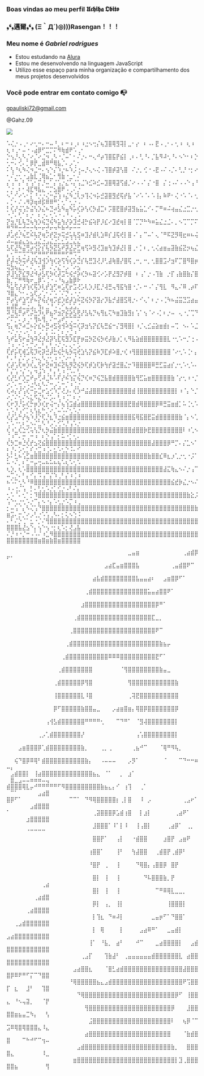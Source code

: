 ### Boas vindas ao meu perfil 𝖀𝖈𝖍𝖎𝖍𝖆 𝕺𝖇𝖎𝖙𝖔

### ❟❛❟邁爾❟❛❟ (Ξ｀Д´)◎)))Rasengan！！！

### Meu nome é _Gabriel rodrigues_

- Estou estudando na [Alura](https://www.alura.com.br)
- Estou me desenvolvendo na linguagem JavaScript
- Utilizo esse espaço para minha organização e compartilhamento dos meus projetos desenvolvidos

### Você pode entrar em contato comigo 📭

gpauliski72@gmail.com

@Gahz.09

![](https://media1.tenor.com/m/0IxkBS467fAAAAAC/uchiha-madara-madara.gif)

⠡⢌⡐⠠⢀⠂⠔⢂⠒⠄⠒⠤⠘⡀⠆⠒⠰⢀⠆⠰⣐⠢⢒⡌⢦⣹⣿⢿⣻⢽⡇⣀⠂⡔⠀⠆⠠⠄⣟⠠⢀⠂⠄⢂⠰⠀⢆⠰⠀⢆⠰⢀⠂⠤⠐⠠⣴⡿⠋⣉⡉⠍⠻⢷⣾⠟⠡⢀⠂
⡑⢢⡘⢄⠣⡈⠔⡈⠔⣈⠲⢀⠣⠐⡈⠤⠁⠂⠌⡐⠄⠒⢄⠚⡴⢹⣿⣯⡟⣮⡇⢀⠆⠄⢃⠘⠄⡈⣧⠻⠼⢂⠘⠄⠢⠑⠂⠆⡑⢂⠒⠄⢊⠄⡁⡿⡟⣀⣾⠿⠛⢿⣧⡈⠄⡠⢁⠂
⠅⢣⠘⢆⠳⢌⠲⣈⠒⠄⢢⠑⡌⠱⡐⠦⠱⡨⢐⠤⡘⢄⠢⢌⠠⢹⣿⡾⣽⢣⣿⠀⠌⡐⡀⢊⠐⠠⣟⠠⠌⠠⡈⠄⢃⡘⠐⡂⠔⠂⠌⡐⢂⠐⣠⣷⣇⢈⢿⣦⣁⠂⢻⣷⠐⣀⠂⠌
⡌⢠⠉⡄⠃⡌⢡⠂⡍⡘⠤⠁⡌⢡⡐⣌⠡⡌⢡⣈⠱⣊⠵⣊⠤⣹⣿⢿⣽⢫⣾⡈⠔⠠⠠⠁⡌⠐⣿⠀⡌⢐⠠⠌⠠⠠⠑⢠⠘⡈⡐⢀⠆⠂⢼⣏⠻⣧⣄⠉⡉⣢⣿⠟⠠⢀⠌⡐
⠢⢁⠊⠔⠡⠂⡅⠘⡐⡐⢌⠒⡬⢱⠰⣌⠳⣈⢇⡲⢹⢌⠲⡥⣚⣽⣿⣻⣞⢯⡞⣧⠈⠔⠡⠈⠄⠡⢸⡄⠷⠟⠂⢌⠐⠡⠈⠄⢂⠄⡁⠂⠌⠠⠻⡽⢶⠾⡯⠿⠿⠛⡁⢂⠁⢂⡐⠠
⡃⢎⡜⢬⢡⡓⣬⢣⡱⣌⠦⣙⠴⣣⠳⣤⠳⡥⢎⡵⢣⢎⡳⣼⣉⠆⡩⣿⣟⣿⡾⣽⣻⣦⣥⣁⠊⠄⡉⠛⠶⠬⢴⣤⣌⣐⣉⡐⢂⠐⡈⠄⢃⠁⠆⡐⠀⠆⡐⠄⢂⠡⠐⠠⠘⠠⢀⠡
⡝⣲⡘⣇⢧⣙⢦⢳⡱⢮⣙⢮⠳⣥⢳⡜⡵⣹⣚⢼⡓⣮⢵⡟⡸⣎⠔⣹⣞⢶⡇⣿⠈⡉⡙⠓⠳⠶⣥⣌⣐⣈⠄⡀⠢⢉⠉⡉⠍⠛⡙⠛⡒⢚⠒⡒⠳⠒⠖⡚⠖⠲⠓⠷⠚⠖⠒⠒
⡼⣡⢞⡘⢦⣋⠮⢧⡝⢶⡩⡞⣝⡲⢭⣚⢥⢧⣫⠶⣹⡜⣾⢇⣱⠿⡎⣸⢯⢞⡇⣿⠠⠁⡄⠉⠤⠁⢄⠈⠛⠯⣝⡻⢿⣖⠶⠦⢬⠴⠤⣥⣴⣄⣢⣄⣡⣌⣐⣠⣌⣐⣁⣂⣡⣈⣌⣌
⣣⢏⣜⠳⣬⢛⡴⢪⡕⡎⢧⡳⣝⣣⠞⡽⣜⡬⣋⢶⢫⠵⣻⢜⣹⣶⢳⣹⡾⣜⡇⣿⢀⠂⡁⠆⡀⢂⢌⣴⣶⣤⣽⣷⣮⣝⡲⢦⣌⡄⢂⠉⡉⠩⢉⠙⢋⠛⠛⢋⠛⠛⠛⠛⢋⠛⠩⢉
⡞⡼⢬⡳⢭⠞⣜⢧⣹⢺⡱⢳⢎⡵⢫⢳⢎⡵⣙⡎⢧⣛⣹⢜⡸⢃⣼⢷⣿⡜⣿⢯⢀⠒⡀⠒⡀⢂⣿⣿⣩⠜⣲⠏⡉⣿⠻⣿⡶⢭⣳⢦⣌⡁⠂⠌⡀⢂⡿⠀⠌⡐⣌⠐⡠⠈⠔⣢
⡽⣸⢣⡝⣎⡻⣜⠺⡴⣣⢏⡳⢎⡼⣩⢓⢮⡚⡵⢎⡳⠦⣽⢊⠔⡡⡟⣜⣻⡝⡾⣿⠀⠆⢠⠁⡐⠠⢹⣷⠀⡐⡏⢠⣷⣿⣷⡌⣿⣷⡈⡉⠛⠻⢷⠖⣀⡿⠡⢈⠐⠠⠘⢦⣠⣷⡿⠗
⠳⣥⢫⡜⡼⢱⢎⢯⡱⢇⡞⣱⢋⠶⣡⢏⡖⣩⢜⡡⢇⡱⡸⣏⡘⢼⣛⢤⢻⣯⢳⣿⠐⡈⠄⠒⠠⠁⡌⢻⣇⠀⠻⣄⠌⠿⢀⡴⠏⠹⣿⣄⠑⠂⠄⣢⢏⡠⢁⠂⠌⠡⠈⠌⡙⠠⠐⡐
⡛⡴⢣⠞⣱⢋⡞⠦⡝⢮⡜⢶⡩⣞⡱⣞⡼⣱⠮⣝⢮⡳⡝⣽⡔⡹⣧⡚⣼⣿⣫⢿⡐⠄⠊⢄⠁⠆⡐⠠⢈⠳⠦⣬⣭⣙⣩⣴⣤⣥⣼⣟⣠⣉⣐⣠⡀⢳⡄⣈⠘⠠⢁⠊⣄⣡⣡⡈
⠽⣘⢧⡛⡴⢋⡬⣓⡹⢆⠟⣦⠝⣲⡝⡮⡵⣣⢟⡜⣣⢧⡙⢦⢻⣆⢍⠳⣶⣹⣷⣻⡆⢡⠁⢢⠈⠔⠠⡁⠆⡐⠤⠀⢄⠐⡈⢉⠙⠊⠍⡉⠄⡰⢀⠂⢻⠦⢻⡀⠌⠒⣠⠞⡉⢉⠉⠍
⢫⡄⢶⡙⠴⣉⠦⡕⣎⠦⣛⠴⣫⢵⢺⠵⣳⠭⢎⡽⣲⢣⡝⣎⢧⣛⣮⠒⡌⣻⢿⣿⡇⠰⡈⢄⣊⣬⣵⣶⣾⡆⠤⢉⠀⠢⠄⠡⣈⠐⠌⡐⡐⠠⢂⠁⠆⡠⠁⡅⠨⠄⡁⠆⡐⣈⠰⠈
⢣⠞⣥⢫⠖⣬⢳⠽⣜⡺⣜⡽⢣⣏⢯⣻⡱⣏⡟⡶⣭⡳⣝⢮⡳⢞⡼⣷⡰⡁⢆⠻⣧⣵⣾⣿⣿⣿⣿⣿⣿⣇⠐⢂⠡⠒⡈⢐⠠⢈⠰⢀⠂⠅⢂⡉⠔⣀⠃⡄⢃⡐⠌⡐⠄⢄⠂⡡
⢏⡞⡥⢏⢾⣡⢯⡹⢖⡽⣚⡼⣓⢮⡓⢧⡳⢭⢞⣱⢣⡝⣮⠷⡹⣏⡾⠵⣿⡐⢎⠰⢻⣿⣿⣿⣿⣿⣿⣿⣿⣿⠈⠔⢂⠡⢈⠂⡄⠃⠄⠃⡌⠌⡠⢐⠢⢄⠣⡐⢂⠰⠐⡈⠔⠂⡌⠐
⢎⡼⢡⢏⠶⡱⢎⣄⢫⠖⣝⠶⣹⠮⣝⢧⡻⣝⢮⡳⢏⡾⣱⢏⡷⢳⡞⣽⣚⣿⣌⡒⠹⣿⣿⣿⣿⠿⣛⣋⣭⣴⡎⡐⢂⠡⢂⠡⠄⠃⡌⢡⠐⡌⠐⡄⠲⣨⠱⢀⠃⡄⢃⠰⢈⠡⠄⢃
⢎⡜⣃⠎⡱⣉⠞⡤⢋⠼⣈⠧⠡⠏⡜⠮⢱⡍⢮⡙⢎⠶⡙⢮⣙⣧⣿⣾⣿⣿⣿⣿⣷⢻⣋⣥⣶⣿⣿⣿⣿⣿⣷⠈⡔⢂⠰⠐⡈⠔⡈⠄⢒⢈⠡⣐⠣⢆⠣⠌⠒⡠⢁⠒⡈⠰⢈⡐
⢎⠴⡌⡜⢡⢎⠒⡥⣉⠖⣡⢊⠱⡉⢜⡰⠄⢎⡱⠚⣬⣼⣿⣿⣿⣿⣿⣿⣿⣿⣿⣿⣾⢸⣿⣿⣿⣿⣿⣿⣿⣿⣿⡇⠰⠈⡄⠑⡈⠔⡈⠌⢂⠌⠢⣅⠫⣌⠣⠌⡡⠄⢃⠰⢈⠁⠆⡐
⢎⠖⡹⡘⡥⢎⡓⡶⡱⢎⡖⢬⠒⡌⢦⢱⣩⣾⣴⣿⣿⣿⣿⣿⣿⣿⣿⣿⣿⣿⣿⣟⣿⣾⢿⣿⣿⣿⡿⠿⣛⣭⣶⣾⡁⠥⢈⢂⠡⢂⠡⡘⢠⠊⡁⢆⢣⣆⠓⡈⠔⡈⠤⠡⠌⢂⠡⡐
⢎⡜⣡⠓⡜⢦⠱⡸⡑⢏⡘⣆⠹⣐⣮⣶⣿⣿⣿⣿⣿⣿⣿⣿⣿⣿⣿⣿⣿⣿⣿⣿⣯⢿⣯⣿⣟⣭⣾⣿⣿⣿⣿⣿⣷⠈⡄⠢⢁⢂⠡⠐⢂⠆⣁⠢⠌⣁⠣⠘⡠⢁⢊⠡⡘⢠⠡⡐
⢎⠰⣁⢎⣑⢊⢥⢣⡙⢆⡳⣬⣷⣿⣿⣿⣿⣿⣿⣿⣿⣿⣿⣿⣿⣿⣿⣿⣿⣿⣿⣿⣾⣿⣿⡷⣟⣿⣿⣿⣿⣿⣿⣿⣿⠇⠰⢁⠢⢈⠰⠉⠄⡒⢀⠒⠰⠀⠆⡑⢠⠁⡂⠥⠐⡁⢂⠄
⢎⡳⣉⠶⣘⢎⡞⣢⢝⣮⣿⣿⣿⣿⣿⣿⣿⣿⣿⣿⣿⣿⣿⣿⣿⣿⣿⣿⣿⣿⣿⣿⣿⣿⣿⣿⣿⣼⣿⣿⣿⡿⠛⡉⠄⡌⣁⠢⠁⠆⡘⠄⡡⢂⡁⠎⡐⣉⠰⢈⠄⣂⠡⢂⡑⠨⠄⠊
⡣⠅⣃⠦⢡⣋⣶⣿⣿⣿⣿⣿⣿⣿⣿⣿⣿⣿⣿⣿⣿⣿⣿⣿⣿⣿⣿⣿⣿⣿⣿⣿⣿⣿⣿⣿⣷⣿⣿⣎⠿⣆⡰⢁⡐⢂⠐⡨⠁⠥⠐⠌⡀⠆⣁⠒⡤⢒⠤⠦⠥⠦⢦⠡⢆⠡⢂⠡
⢆⡱⡀⢆⠡⣿⣿⣿⣿⣿⣿⣿⣿⣿⣿⣿⣿⣿⣿⣿⣿⣿⣿⣿⣿⣿⣿⣿⣿⣿⣿⣿⣿⣿⣿⣿⣿⣿⣿⣿⣼⣍⢷⣄⠢⠌⡐⢠⠉⠤⢉⡐⠄⠃⡄⠊⡄⠩⢠⠉⡌⠱⢀⠃⡌⠰⢈⠰
⠦⠡⠍⢂⠣⠘⠿⣿⣿⣿⣿⣿⣿⣿⣿⣿⣿⣿⣿⣿⣿⣿⣿⣿⣿⣿⣿⣿⣿⣿⣿⣿⣿⣿⣿⣿⣿⣿⣿⣿⣿⣿⣮⣞⡷⣌⡐⠢⠌⠰⠠⢐⡈⢡⠀⡃⠄⢃⢂⠡⡐⡁⢊⡐⠠⠃⠌⡄
⢂⠡⠈⠄⢂⠁⡂⠹⣿⣿⣿⣿⣿⣿⣿⣿⣿⣿⣿⣿⣿⣿⣿⣿⣿⣿⣿⣿⣿⣿⣿⣿⣿⣿⣿⣿⣿⣿⣿⣿⣿⣿⣿⣿⣿⣿⣷⣕⡨⢡⠑⢂⡐⢂⠡⡐⠉⡄⠢⠐⡄⠡⢂⡐⠡⡉⠰⢀
⡂⠤⢡⠈⡄⠣⢌⢡⠙⣿⣿⣿⣿⣿⣿⣿⣿⣿⣿⣿⣿⣿⣿⣿⣿⣿⣿⣿⣿⣿⣿⣿⣿⣿⣿⣿⣿⣿⣿⣿⣿⣿⣿⣿⣿⣿⣿⣿⣷⣶⣩⠄⡒⡈⠔⡠⢃⡐⠡⢡⢀⠣⠄⡂⢅⠢⢑⠨
⠄⠃⠌⡑⢈⠁⣂⠐⡈⠌⢻⣿⣿⣿⣿⣿⣿⣿⣿⣿⣿⣿⣿⣿⣿⣿⣿⣿⣿⣿⣿⣿⣿⣿⣿⣿⣿⣿⣿⣿⣿⣿⣿⣿⣿⣿⣿⣿⣿⣿⣿⣿⣧⣜⣢⠑⡄⢢⠑⢢⠐⡂⢆⠡⡂⢜⣠⣧
⠌⡘⠰⠐⡈⠒⠠⠡⠌⠰⣁⠻⣿⣿⣿⣿⣿⣿⣿⣿⣿⣿⣿⣿⣿⣿⣿⣿⣿⣿⣿⣿⣿⣿⣿⣿⣿⣿⣿⣿⣿⣿⣿⣿⣿⣿⣿⣿⣿⣿⣿⣿⣿⣿⣿⣿⣿⣶⣿⣶⣷⣿⣶⣿⣿⣿⣿⣿

⠀⠀⠀⠀⠀⠀⠀⠀⠀⠀⠀⠀⠀⠀⠀⠀⠀⠀⠀⠀⠀⠀⠀⠀⠀⠀⠀⠀⠀⠀⠀⣀⣤⣶⠀⠀⠀⠀⠀⠀⠀⠀⠀⠀⠀⢀⣴⣾⡿⠋⠁⠀⠀⠀⠀⠀⠀⠀⠀⠀
⠀⠀⠀⠀⠀⠀⠀⠀⠀⠀⠀⠀⠀⠀⠀⠀⠀⠀⠀⠀⠀⠀⠀⠀⠀⣠⣴⣏⣤⣶⣿⣿⣿⣧⠀⠀⠀⠀⠀⠀⠀⠀⢀⣤⣾⣿⠟⠉⠀⠀⠀⠀⠀⠀⠀⠀⠀⠀⠀⠀
⠀⠀⠀⠀⠀⠀⠀⠀⠀⠀⠀⠀⠀⠀⠀⠀⠀⠀⠀⠀⠀⠀⣴⣧⣾⣿⣿⣿⣿⣿⣿⣿⣿⣧⣤⣤⣴⠆⠀⠀⣠⣶⣿⡿⠋⠁⠀⠀⠀⠀⠀⠀⠀⠀⠀⠀⠀⠀⠀⠀
⠀⠀⠀⠀⠀⠀⠀⠀⠀⠀⠀⠀⠀⠀⠀⠀⠀⠀⠀⠀⢀⣾⣿⣿⣿⣿⣿⣿⣿⣿⣿⣿⣿⣿⣿⣿⣥⣤⣴⣿⣿⠟⠁⠀⠀⠀⠀⠀⠀⠀⠀⠀⠀⠀⠀⠀⠀⠀⠀⠀
⠀⠀⠀⠀⠀⠀⠀⠀⠀⠀⠀⠀⠀⠀⠀⠀⠀⠀⠀⣰⣿⣿⣿⣿⣿⣿⣿⣿⣿⣿⣿⣿⣿⣿⣿⣿⣿⣿⡿⠛⠁⠀⠀⠀⠀⠀⠀⠀⠀⠀⠀⠀⠀⠀⠀⠀⠀⠀⠀⠀
⠀⠀⠀⠀⠀⠀⠀⠀⠀⠀⠀⠀⠀⠀⠀⠀⠀⢀⣾⣿⣿⣿⣿⣿⣿⣿⣿⣿⣿⣿⣿⣿⣿⣿⣿⣿⣿⣏⣀⡀⠀⠀⠀⠀⠀⠀⠀⠀⠀⠀⠀⠀⠀⠀⠀⠀⠀⠀⠀⠀
⠀⠀⠀⠀⠀⠀⠀⠀⠀⠀⠀⠀⠀⠀⠀⠀⢀⣿⣿⣿⣿⣿⣿⣿⣿⣿⣿⣿⣿⣿⣿⣿⣿⣿⣿⣿⣿⣿⠟⠉⠀⠀⠀⠀⠀⠀⠀⠀⠀⠀⠀⠀⠀⠀⠀⠀⠀⠀⠀⠀
⠀⠀⠀⠀⠀⠀⠀⠀⠀⠀⠀⠀⠀⠀⠀⢀⣾⣿⣿⣿⣿⣿⣿⣿⣿⣿⣿⣿⣿⣿⣿⣿⣿⣿⣿⣿⣿⣿⣿⣷⣦⡤⠀⠀⠀⠀⠀⠀⠀⠀⠀⠀⠀⠀⠀⠀⠀⠀⠀⠀
⠀⠀⠀⠀⠀⠀⠀⠀⠀⠀⠀⠀⠀⠀⢀⣾⣿⣿⣿⣿⣿⣿⣿⣿⣿⣿⠿⠿⠿⣿⣿⣿⣿⣿⣿⣿⣿⣿⣟⠋⠁⠀⠀⠀⠀⠀⠀⠀⠀⠀⠀⠀⠀⠀⠀⠀⠀⠀⠀⠀
⠀⠀⠀⠀⠀⠀⠀⠀⠀⠀⠀⠀⠀⢀⣾⣿⣿⣿⣿⣿⣿⣿⠀⠀⠀⠀⠀⠀⠀⠈⢻⣿⣿⣿⣿⣿⣿⣿⣿⣷⣤⣀⠀⠀⠀⠀⠀⠀⠀⠀⠀⠀⠀⠀⠀⠀⠀⠀⠀⠀
⠀⠀⠀⠀⠀⠀⠀⠀⠀⠀⠀⠀⢀⣾⣿⣿⣿⣿⣿⡿⢻⣿⠀⠀⠀⠀⠀⠀⠀⠀⠀⢻⣿⣿⣿⣿⣿⣿⣿⣿⣿⣿⣿⣷⠀⠀⠀⠀⠀⠀⠀⠀⠀⠀⠀⠀⠀⠀⠀⠀
⠀⠀⠀⠀⠀⠀⠀⠀⠀⠀⠀⠀⢸⣿⣿⣿⣿⣿⣿⣇⠸⣿⠀⠀⠀⠀⠀⠀⠀⠀⠀⢀⢽⣟⣿⣿⣿⣿⣿⣿⣿⣿⣿⣿⠀⠀⠀⠀⠀⠀⠀⠀⠀⠀⠀⠀⠀⠀⠀⠀
⠀⠀⠀⠀⠀⠀⠀⠀⠀⠀⠀⠀⡿⠋⣿⣿⣿⣿⣿⣷⣿⣿⣤⣀⠀⠀⠀⡠⣴⣶⣿⣶⡄⢿⣿⡿⣿⣿⣿⣿⣿⣿⣿⡿⠀⠀⠀⠀⠀⠀⠀⠀⠀⠀⠀⠀⠀⠀⠀⠀
⠀⠀⠀⠀⠀⠀⠀⠀⠀⠀⢠⢺⣣⣾⣿⣿⣿⣿⣿⣿⠛⠛⠛⠛⢂⠀⠀⠀⠉⠙⠛⠁⠀⠈⣻⢼⣿⣿⣿⣿⣿⣿⣿⡇⠀⠀⠀⠀⠀⠀⠀⠀⠀⠀⠀⠀⠀⠀⠀⠀
⠀⠀⠀⠀⠀⠀⠀⠀⢀⡠⢁⣾⣿⣿⣿⣿⣿⣿⣿⡜⠀⠀⠀⠀⠀⠀⠀⠀⠀⠀⠀⠀⠀⢠⢡⣿⣿⣿⣿⣿⣿⣿⣿⡇⠀⠀⠀⠀⠀⠀⠀⠀⠀⠀⠀⠀⠀⠀⠀⠀
⠀⠀⠀⣠⣶⣿⣿⣿⡿⢁⣾⣿⣿⣿⣿⣿⣿⣿⣿⣷⡀⠀⠀⠀⢀⡀⢀⠀⠀⠀⠀⠀⢀⣦⠚⠉⠀⠀⠀⠈⢿⠛⠻⢧⡀⠀⠀⠀⠀⠀⠀⠀⠀⠀⠀⠀⠀⠀⠀⠀
⠀⠀⢮⠙⣿⡿⠿⢿⠃⣾⣿⣿⣿⣿⣿⣿⣿⣿⣿⣿⣷⡄⠀⠀⠠⠤⠤⠤⠀⠀⠀⡠⡻⠁⠀⠀⠀⠀⠀⠀⠈⠀⠀⠀⠉⠙⠒⠒⠶⠤⡄⠀⠀⠀⠀⠀⠀⠀⠀⠀
⠀⣠⣾⣿⣿⡇⠀⢸⣴⣿⣿⣿⣿⣿⣿⣿⣿⣿⣿⣿⣿⣿⣦⣄⠀⠈⠁⠀⠀⡀⠀⣰⠁⠀⠀⠀⠀⠀⠀⠀⠀⠀⠀⠀⠀⠀⠀⠀⠀⠀⣿⣀⣠⠤⠤⠶⠶⠶⠤⢤
⣾⣿⣿⣿⢿⣇⡤⠚⠛⠛⠛⠛⠛⠋⠻⣿⣿⣿⣿⣿⣿⣿⣿⣿⣷⣦⣄⡄⠊⠀⢰⢹⠀⠀⢀⠁⠀⠀⠀⠀⠀⠀⠀⠀⠀⠀⠀⠀⠀⠀⠉⠁⠀⠀⠀⠀⠀⣠⣴⣿
⣿⡿⠋⠁⠀⠀⠀⠀⠀⠀⠀⠀⠀⠀⠀⠀⠉⠉⠁⠀⠙⠻⢿⣿⣿⣿⣿⣿⡆⢀⡇⣿⠀⠀⠸⠀⡠⠀⠀⠀⠀⠀⠀⠀⠀⢀⣠⠖⠁⠀⠀⠀⠀⠀⠀⣠⣾⣿⣿⣿
⠁⠀⠀⠀⠀⠀⠀⠀⠀⠀⠀⠀⠀⠀⠀⠀⠀⠀⠀⠀⠀⠀⢀⣽⣿⣿⣿⡿⣡⣾⢰⣿⠀⠀⡇⣰⡇⠀⠀⠀⠀⠀⠀⢀⣴⠟⠁⠀⠀⠀⠀⠀⠀⠀⣰⣿⣿⣿⣿⣿
⠀⠀⠀⠀⠀⠀⠀⠀⠀⠀⠀⠀⠀⠀⠀⠀⠀⠀⠀⠀⠀⠀⣸⣿⣿⣿⠁⠸⠁⡇⠸⠀⠀⢸⢠⣿⡇⠀⠀⠀⠀⢀⣴⡿⠁⠀⢀⡀⠀⠀⠀⠀⠀⠀⠈⠉⠉⠉⠉⠀
⠀⠀⠀⠀⠀⠀⠀⠀⠀⠀⠀⠀⠀⠀⠀⠀⠀⠀⠀⠀⠀⠀⣿⣿⡟⠁⠀⠀⢠⡇⠀⠀⠐⣾⣿⣿⠀⠀⠀⠀⣰⣿⡟⠀⣠⣶⠟⠀⠀⠀⠀⠀⠀⠀⠀⠀⠀⠀⠀⠀
⠀⠀⠀⠀⠀⠀⠀⠀⠀⠀⠀⠀⠀⠀⠀⠀⠀⠀⠀⠀⠀⢰⣿⣿⠁⠀⠀⠀⢸⠃⠀⠀⢳⣼⣿⣿⠀⠀⢀⣾⣿⡟⢀⣾⡿⠃⠀⠀⠀⠀⠀⠀⠀⠀⠀⠀⠀⠀⠀⠀
⠀⠀⠀⠀⠀⠀⠀⠀⠀⠀⠀⠀⠀⠀⠀⠀⠀⠀⠀⠀⠀⠘⣿⡟⠀⢀⠀⠀⢸⠀⠀⠀⠀⠙⢿⣿⡄⢠⣿⣿⡿⠀⣿⡟⠀⠀⠀⠀⠀⠀⠀⠀⠀⠀⠀⠀⠀⠀⠀⠀
⠀⠀⠀⠀⠀⠀⠀⠀⠀⠀⠀⠀⠀⠀⠀⠀⠀⠀⠀⠀⠀⠀⣿⡇⠀⢸⠀⠀⢸⠀⠀⠀⠀⠀⠀⠙⠧⣿⣿⣿⣷⡀⡟⠀⠀⠀⠀⠀⠀⠀⠀⠀⠀⠀⠀⠀⠀⠀⢀⣴
⠀⠀⠀⠀⠀⠀⠀⠀⠀⠀⠀⠀⠀⠀⠀⠀⠀⠀⠀⠀⠀⠀⣿⡇⠀⢸⠀⠀⢸⠀⠀⠀⠀⠀⠀⠀⠀⠀⠉⠛⠿⢿⣇⣀⣀⡀⠀⠀⠀⠀⠀⠀⠀⠀⠀⠀⢀⣴⣾⣿
⠀⠀⠀⠀⠀⠀⠀⠀⠀⠀⠀⠀⠀⠀⠀⠀⠀⠀⠀⠀⠀⠀⡿⡇⠀⢠⡀⠀⢸⡇⠀⠀⠀⠀⠀⠀⠀⠀⠀⠀⠀⢸⣿⣿⣿⡇⠀⠀⠀⠀⠀⠀⠀⠀⢀⣴⣿⣿⣿⣿
⠀⠀⠀⠀⠀⠀⠀⠀⠀⠀⠀⠀⠀⠀⠀⠀⠀⠀⠀⠀⠀⠀⡇⢹⣆⠀⠙⠶⠼⡇⠀⠀⠀⠀⠀⠀⠀⣀⣤⡶⠋⠁⠙⣿⣿⠁⠀⠀⠀⠀⠀⢀⣠⣾⣿⣿⣿⣿⣿⣿
⠀⠀⠀⠀⠀⠀⠀⠀⠀⠀⠀⠀⠀⠀⠀⠀⠀⠀⠀⠀⠀⠀⡇⠀⢿⠀⠀⠀⠀⡇⠀⠀⠀⠀⣠⣴⠿⠛⠁⠀⠀⣀⣤⣾⡇⠀⠀⠀⠀⣠⣴⣿⣿⣿⣿⣿⣿⣿⣿⣿
⠀⠀⠀⠀⠀⠀⠀⠀⠀⠀⠀⠀⠀⠀⠀⠀⠀⠀⠀⠀⠀⢸⠁⠀⠘⣧⡀⠀⣴⠃⠀⠀⠀⠚⠉⠀⠀⠀⣀⣴⣿⣿⣿⣿⡇⠀⠀⣠⣾⣿⣿⣿⣿⣿⣿⣿⣿⣿⣿⣿
⠀⠀⠀⠀⠀⠀⠀⠀⠀⠀⠀⠀⠀⠀⠀⠀⠀⠀⠀⢀⣠⡏⠀⠀⠀⢹⣷⣼⠃⠀⢀⣤⣤⣤⣤⣤⣤⣾⣿⣿⣿⣿⣿⣿⣇⠀⣴⣿⣿⣿⣿⣿⣿⣿⣿⣿⣿⣿⣿⣿
⠀⠀⠀⠀⠀⠀⠀⠀⠀⠀⠀⠀⠀⠀⠀⠀⠀⣠⣴⣿⣿⣆⠀⠀⠀⠈⣿⣃⣴⣾⣿⣿⣿⣿⣿⣿⣿⣿⣿⣿⣿⣿⣿⣿⣿⣼⣿⣿⣿⣿⡿⠿⠟⠛⠋⡍⠉⠙⣿⣿
⠀⠀⠀⠀⠀⠀⠀⠀⠀⠀⠀⠀⠀⠀⠀⠀⠘⢿⣿⣿⣿⣿⣿⣦⣄⣠⣾⣿⣿⣿⣿⣿⣿⣿⣿⣿⣿⣿⣿⣿⣿⣿⣿⣿⣿⠟⢩⣿⣿⡏⠀⣆⠀⠀⣸⠃⠀⠀⢹⣿
⠀⠀⠀⠀⠀⠀⠀⠀⠀⠀⠀⠀⠀⠀⠀⠀⠀⠀⠙⢿⣿⣿⣿⣿⣿⣿⣿⣿⣿⣿⣿⣿⣿⣿⣿⣿⣿⣿⣿⣿⣿⣿⣿⡿⠋⠀⢸⣿⣿⣄⠀⠘⠢⢤⣽⡀⠀⠀⠈⡟
⠀⠀⠀⠀⠀⠀⠀⠀⠀⠀⠀⠀⠀⠀⠀⠀⠀⠀⠀⠀⢻⣿⣿⣿⣿⣿⣿⣿⣿⣿⣿⣿⣿⣿⣿⣿⣿⣿⣿⣿⣿⣿⡿⠀⠀⠀⣸⣿⣿⣿⣿⣶⣦⣤⣉⠳⡄⠀⠀⢣
⠀⠀⠀⠀⠀⠀⠀⠀⠀⠀⠀⠀⠀⠀⠀⠀⠀⠀⠀⠀⠀⣨⣿⣿⣿⣿⣿⣿⣿⣿⣿⣿⣿⣿⣿⣿⣿⣿⣿⣿⣿⣿⠇⠀⠀⢦⡿⠈⠉⣩⠿⢿⣿⢿⣿⣿⣿⣄⠸⣄
⠀⠀⠀⠀⠀⠀⠀⠀⠀⠀⠀⠀⠀⠀⠀⠀⠀⠀⠀⠀⣴⣿⣿⣿⣿⣿⣿⣿⣿⣿⣿⣿⣿⣿⣿⣿⣿⣿⣿⣿⣿⣿⠀⠀⠀⠈⣷⣾⣿⣿⠀⠀⠀⠉⠓⠚⠋⠉⢲⠤
⠀⠀⠀⠀⠀⠀⠀⠀⠀⠀⠀⠀⠀⠀⠀⠀⠀⠀⣠⣾⣿⣿⣿⣿⣿⣿⣿⣿⣿⣿⣿⣿⣿⣿⣿⣿⣿⣿⣿⣿⣿⣿⣷⡀⠀⠀⣿⣿⣿⣿⣄⠀⠀⠀⠀⠀⠀⠀⠸⣀
⠀⠀⠀⠀⠀⠀⠀⠀⠀⠀⠀⠀⠀⠀⠀⠀⠀⣶⣿⣿⣿⣿⣿⣿⣿⣿⣿⣿⣿⣿⣿⣿⣿⣿⣿⣿⣿⣿⣿⣿⣿⣿⣿⡇⣹⢀⣿⣿⣿⣿⣿⣦⠀⠀⠀⠀⠀⠀⠀⢻

